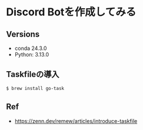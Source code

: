 # Discord Botを作成してみる

## Versions

- conda 24.3.0
- Python: 3.13.0

## Taskfileの導入

```sh
$ brew install go-task
```

## Ref

- https://zenn.dev/remew/articles/introduce-taskfile
